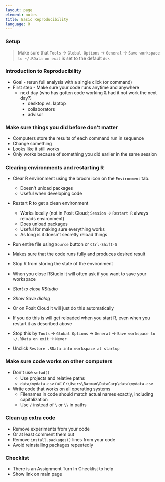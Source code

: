 ```yaml
---
layout: page
element: notes
title: Basic Reproducibility
language: R
---
```


### Setup

> Make sure that `Tools` -> `Global Options` -> `General` ->
> `Save workspace to ~/.RData on exit` is set to the default `Ask`

### Introduction to Reproducibility

* Goal - rerun full analysis with a single click (or command)
* First step - Make sure your code runs anytime and anywhere
  * next day (who has gotten code working & had it not work the next day?)
	* desktop vs. laptop
	* collaborators
	* advisor

### Make sure things you did before don't matter

* Computers store the results of each command run in sequence
* Change something
* Looks like it still works
* Only works because of something you did earlier in the same session

### Clearing environments and restarting R

* Clear R environment using the broom icon on the `Environment` tab.
  * Doesn't unload packages
  * Useful when developing code
* Restart R to get a clean environment
  * Works locally (not in Posit Cloud; `Session` -> `Restart R` always reloads environment)
  * Does unload packages
  * Useful for making sure everything works
  * As long is it doesn't secretly reload things
* Run entire file using `Source` button or `Ctrl-Shift-S`
* Makes sure that the code runs fully and produces desired result

* Stop R from storing the state of the environment
* When you close RStudio it will often ask if you want to save your workspace
* *Start to close RStudio*
* *Show Save dialog*
* Or on Posit Cloud it will just do this automatically
* If you do this is will get reloaded when you start R, even when you restart it
  as described above
* Stop this by `Tools` -> `Global Options` -> `General` ->
  `Save workspace to ~/.RData on exit` -> `Never`
* Unclick `Restore .RData into workspace at startup` 

### Make sure code works on other computers

* Don't use `setwd()`
    * Use projects and relative paths
    * `data/mydata.csv` not `C:\Users\Batman\DataCarp\data\mydata.csv`
* Write code that works on all operating systems
    * Filenames in code should match actual names exactly, including capitalization
    * Use `/` instead of `\` or `\\` in paths

### Clean up extra code

* Remove experiments from your code
* Or at least comment them out
* Remove `install.packages()` lines from your code
* Avoid reinstalling packages repeatedly

### Checklist

* There is an Assignment Turn In Checklist to help
* Show link on main page
